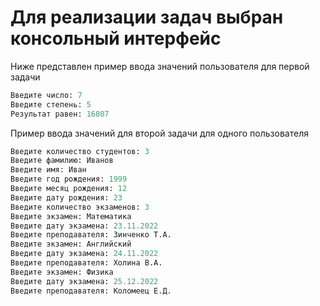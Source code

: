 # Для реализации задач выбран консольный интерфейс

Ниже представлен пример ввода значений пользователя для первой задачи
```python
Введите число: 7
Введите степень: 5
Результат равен: 16807
```

Пример ввода значений для второй задачи для одного пользователя
```python
Введите количество студентов: 3
Введите фамилию: Иванов
Введите имя: Иван
Введите год рождения: 1999
Введите месяц рождения: 12
Введите дату рождения: 23
Введите количество экзаменов: 3
Введите экзамен: Математика
Введите дату экзамена: 23.11.2022
Введите преподавателя: Зинченко Т.А.
Введите экзамен: Английский
Введите дату экзамена: 24.11.2022
Введите преподавателя: Холина В.А.
Введите экзамен: Физика
Введите дату экзамена: 25.12.2022
Введите преподавателя: Коломеец Е.Д.
```

